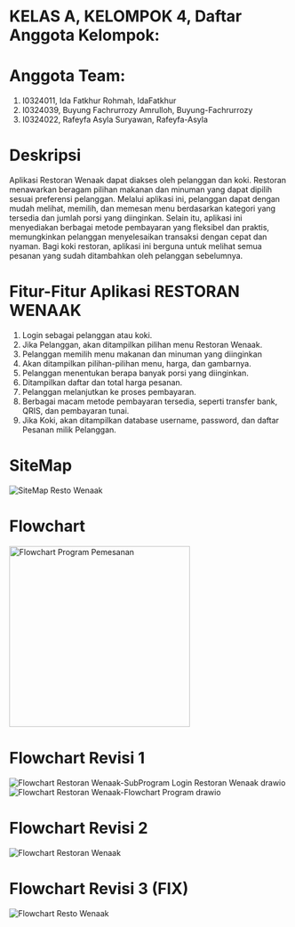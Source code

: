 # KELAS A, KELOMPOK 4, Daftar Anggota Kelompok:
# Anggota Team:
1. I0324011, Ida Fatkhur Rohmah, IdaFatkhur
2. I0324039, Buyung Fachrurrozy Amrulloh, Buyung-Fachrurrozy
3. I0324022, Rafeyfa Asyla Suryawan, Rafeyfa-Asyla

# Deskripsi
Aplikasi Restoran Wenaak dapat diakses oleh pelanggan dan koki. Restoran menawarkan beragam pilihan makanan dan minuman yang dapat dipilih sesuai preferensi pelanggan. Melalui aplikasi ini, pelanggan dapat dengan mudah melihat, memilih, dan memesan menu berdasarkan kategori yang tersedia dan jumlah porsi yang diinginkan. Selain itu, aplikasi ini menyediakan berbagai metode pembayaran yang fleksibel dan praktis, memungkinkan pelanggan menyelesaikan transaksi dengan cepat dan nyaman. Bagi koki restoran, aplikasi ini berguna untuk melihat semua pesanan yang sudah ditambahkan oleh pelanggan sebelumnya. 

# Fitur-Fitur Aplikasi RESTORAN WENAAK
1. Login sebagai pelanggan atau koki.
2. Jika Pelanggan, akan ditampilkan pilihan menu Restoran Wenaak.
3. Pelanggan memilih menu makanan dan minuman yang diinginkan
4. Akan ditampilkan pilihan-pilihan menu, harga, dan gambarnya.
5. Pelanggan menentukan berapa banyak porsi yang diinginkan.
6. Ditampilkan daftar dan total harga pesanan.
7. Pelanggan melanjutkan ke proses pembayaran.
8. Berbagai macam metode pembayaran tersedia, seperti transfer bank, QRIS, dan pembayaran tunai.
9. Jika Koki, akan ditampilkan database username, password, dan daftar Pesanan milik Pelanggan.

# SiteMap
![SiteMap Resto Wenaak](https://github.com/user-attachments/assets/9e5b00d3-83b7-4339-bb20-cc686643dc13)

# Flowchart
<img width="325" alt="Flowchart Program Pemesanan" src="https://github.com/user-attachments/assets/74dbc128-83aa-4cda-9ce1-8e20cc76ab8f">

# Flowchart Revisi 1
![Flowchart Restoran Wenaak-SubProgram Login Restoran Wenaak drawio](https://github.com/user-attachments/assets/ebcc6f4d-f5ef-4a97-b8f5-07a387a20fe6)
![Flowchart Restoran Wenaak-Flowchart Program drawio](https://github.com/user-attachments/assets/f9b49a59-3401-4e03-beb0-69ce9fbc2f98)

# Flowchart Revisi 2
![Flowchart Restoran Wenaak](https://github.com/user-attachments/assets/8459cc72-4828-49ee-ba50-1c2ade047171)

# Flowchart Revisi 3 (FIX)
![Flowchart Resto Wenaak](https://github.com/user-attachments/assets/c24f5650-7410-4bed-8872-c84faab2bd5a)






